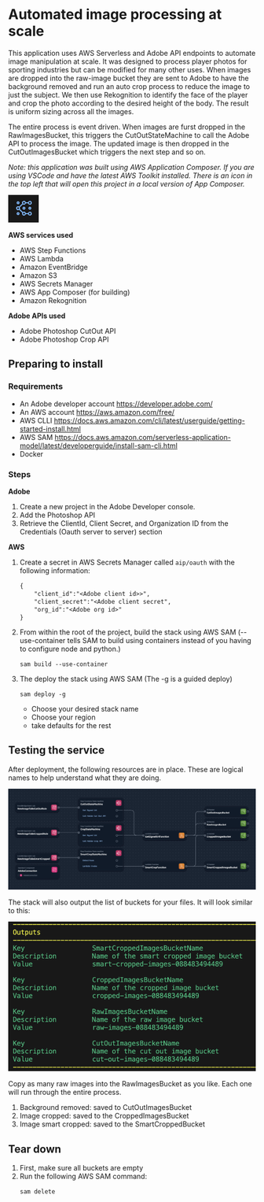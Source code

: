 # Automated image processing at scale
This application uses AWS Serverless and Adobe API endpoints to automate image manipulation at scale. It was designed to process player photos for sporting industries but can be modified for many other uses. When images are dropped into the raw-image bucket they are sent to Adobe to have the background removed and run an auto crop process to reduce the image to just the subject. We then use Rekognition to identify the face of the player and crop the photo according to the desired height of the body. The result is uniform sizing across all the images.

The entire process is event driven. When images are furst dropped in the RawImagesBucket, this triggers the CutOutStateMachine to call the Adobe API to process the image. The updated image is then dropped in the CutOutImagesBucket which triggers the next step and so on.

*Note: this application was built using AWS Application Composer. If you are using VSCode and have the latest AWS Toolkit installed. There is an icon in the top left that will open this project in a local version of App Composer.*

![App Composer Icon](static/icon.png)

**AWS services used**
* AWS Step Functions
* AWS Lambda
* Amazon EventBridge
* Amazon S3
* AWS Secrets Manager
* AWS App Composer (for building)
* Amazon Rekognition

**Adobe APIs used**
* Adobe Photoshop CutOut API
* Adobe Photoshop Crop API

## Preparing to install

### Requirements
* An Adobe developer account https://developer.adobe.com/
* An AWS account https://aws.amazon.com/free/
* AWS CLLI https://docs.aws.amazon.com/cli/latest/userguide/getting-started-install.html
* AWS SAM https://docs.aws.amazon.com/serverless-application-model/latest/developerguide/install-sam-cli.html
* Docker

### Steps
**Adobe**
1. Create a new project in the Adobe Developer console.
1. Add the Photoshop API
1. Retrieve the ClientId, Client Secret, and Organization ID from the Credentials (Oauth server to server) section

**AWS**
1. Create a secret in AWS Secrets Manager called `aip/oauth` with the following information:
    ```
    {
        "client_id":"<Adobe client id>>",
        "client_secret":"<Adobe client secret",
        "org_id":"<Adobe org id>"
    }
    ```
1. From within the root of the project, build the stack using AWS SAM (--use-container tells SAM to build using containers instead of you having to configure node and python.)
    ```
    sam build --use-container
    ```
1. The deploy the stack using AWS SAM (The -g is a guided deploy)
    ```
    sam deploy -g
    ```
    * Choose your desired stack name
    * Choose your region
    * take defaults for the rest

## Testing the service
After deployment, the following resources are in place. These are logical names to help understand what they are doing.

![Application Architecture](static/arch.png "Application Architecture")

The stack will also output the list of buckets for your files. It will look similar to this:

![Outputs](static/outputs.png "Output list of buckets")

Copy as many raw images into the RawImagesBucket as you like. Each one will run through the entire process.

1. Background removed: saved to CutOutImagesBucket
1. Image cropped: saved to the CroppedImagesBucket
1. Image smart cropped: saved to the SmartCroppedBucket

## Tear down
1. First, make sure all buckets are empty
1. Run the following AWS SAM command:
    ```
    sam delete
    ```